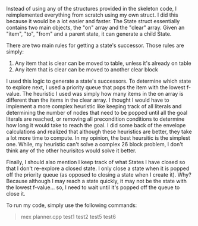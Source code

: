 Instead of using any of the structures provided in the skeleton code, I reimplemented everything from scratch using my own struct.  I did this because it would be a lot easier and faster.  The State struct essentially contains two main objects, the "on" array and the "clear" array.  Given an "item", "to", "from" and a parent state, it can generate a child State.

There are two main rules for getting a state's successor.  Those rules are simply:

1) Any item that is clear can be moved to table, unless it's already on table
2) Any item that is clear can be moved to another clear block

I used this logic to generate a state's successors.  To determine which state to explore next, I used a priority queue that pops the item with the lowest f-value.  The heuristic I used was simply how many items in the on array is different than the items in the clear array.  I thought I would have to implement a more complex heuristic like keeping track of all literals and determining the number of nodes that need to be popped until all the goal literals are reached, or removing all precondition conditions to determine how long it would take to reach the goal.  I did some back of the envelope calculations and realized that although these heuristics are better, they take a lot more time to compute.  In my opinion, the best heursitic is the simplest one.  While, my heuristic can't solve a complex 26 block problem, I don't think any of the other heurisitcs would solve it better.

Finally, I should also mention I keep track of what States I have closed so that I don't re-explore a closed state.  I only close a state when it is popped off the priority queue (as opposed to closing a state when I create it).  Why?  Because although I may reach a state quickly, it may not be the state with the lowest f-value... so, I need to wait until it's popped off the queue to close it.

To run my code, simply use the following commands:

> mex planner.cpp
> test1
> test2
> test5
> test6
 
